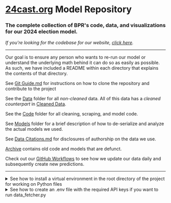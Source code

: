 # [24cast.org](https://24cast.org) Model Repository

### The complete collection of BPR's code, data, and visualizations for our 2024 election model. 

*If you're looking for the codebase for our website, [click here](https://github.com/BPR-Data-Team/ElectionModel2024-site).*

---
Our goal is to ensure any person who wants to re-run our model or understand the underlying math behind it can do so as easily as possible. As such, we have included a README within each directory that explains the contents of that directory. 

See [Git Guide.md](GitGuide.md) for instructions on how to clone the repository and contribute to the project

See the [Data](data) folder for all _non-cleaned_ data. All of this data has a _cleaned counterpart_ in [Cleaned Data](cleaned_data).

See the [Code](code) folder for all cleaning, scraping, and model code.

See [Models](models) folder for a brief description of how to de-serialize and analyze the actual models we used.

See [Data Citations.md](DataCitations.md) for disclosures of authorship on the data we use.

[Archive](archive) contains old code and models that are defunct.

Check out our [GitHub Workflows](.github/workflows) to see how we update our data daily and subsequently create new predictions.

---

<details>
  <summary>See how to install a virtual environment in the root directory of the project for working on Python files</summary>

  ### 1. From the root directory of the project, run the following command in your terminal to install a virtual environment:
  
  ```bash
  python3 -m venv venv
  ```
  
  This will create a new folder called `venv` in the root directory of the project. This folder will contain all of the dependencies for the project. This is a one-time step. You will not need to install a virtual environment again. This folder is ignored by Git, so it will not be tracked by the repository.
  
  ### 2. Activate the virtual environment:
  
  ```bash
  source venv/bin/activate
  ```
  
  Do this each time you start working on the project. You will know that the virtual environment is active when you see `(venv)` at the beginning of your terminal prompt. You can deactivate the virtual environment at any time by running the following command:
  
  ```bash
  deactivate
  ```
  
  ### 3. Install the project's dependencies:
  
  ```bash
  pip install -r requirements.txt
  ```
</details> 

<details>
  <summary>See how to create an .env file with the required API keys if you want to run data_fetcher.py</summary>
  
  ### 1. Create a copy of the .env.example file and rename it to .env:

  ```bash
  cp .env.example .env
  ```
  
  ### 2. Fill in the required API keys in the .env file:
  
  ```bash
  # .env
  FRED_API_KEY=your_fred_api_key
  ```
  
  You can either get your own API keys or ask a member of the team for the keys.
</details>
